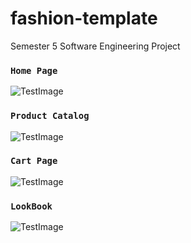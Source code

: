 # fashion-template
Semester 5 Software Engineering Project

### `Home Page`

![TestImage](https://firebasestorage.googleapis.com/v0/b/ecom-cse.appspot.com/o/fashion-template%2FLanding%20Page%2FHome.png?alt=media&token=9bc262e5-2a69-456a-8216-e22a6f99a543)

### `Product Catalog`

![TestImage](https://firebasestorage.googleapis.com/v0/b/ecom-cse.appspot.com/o/fashion-template%2FLanding%20Page%2FCatalog.png?alt=media&token=8921581f-6fa8-4ac7-ba78-0a2ef9dd6fa8)

### `Cart Page`

![TestImage](https://firebasestorage.googleapis.com/v0/b/ecom-cse.appspot.com/o/fashion-template%2FLanding%20Page%2FCart.png?alt=media&token=096d1687-ef2d-43b0-acce-294530569ac6)

### `LookBook`

![TestImage](https://firebasestorage.googleapis.com/v0/b/ecom-cse.appspot.com/o/fashion-template%2FLanding%20Page%2FLookbook.png?alt=media&token=0bb1169a-0714-47d3-b97a-86599ac3fc0a)
